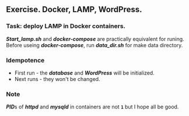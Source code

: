 ## Exercise. Docker, LAMP, WordPress.

### Task: deploy LAMP in Docker containers.

***Start_lamp.sh*** and ***docker-compose*** are practically equivalent for runing. 
Before useing ***docker-compose***, run ***data_dir.sh*** for make data directory. 

### Idempotence
- First run - the ***database*** and ***WordPress***  will be initialized.
- Next runs - they won't be changed.
 
 ### Note
 ***PID***s of ***httpd*** and ***mysqld*** in containers are not **`1`** but I hope all be good.
 
